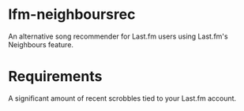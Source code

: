 # lfm-neighboursrec
An alternative song recommender for Last.fm users using Last.fm's Neighbours feature.
# Requirements
A significant amount of recent scrobbles tied to your Last.fm account.